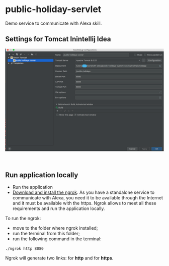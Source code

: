 # public-holiday-servlet
Demo service to communicate with Alexa skill. 

## Settings for Tomcat Inintellij Idea
![Image of Tomcat Settings](https://github.com/irene-prys/public-holiday-servlet/blob/assets/tomcat-settings.png)

<br/>

## Run application locally
* Run the application 
* [Download and install the ngrok](https://ngrok.com/download). 
As you have a standalone service to communicate with Alexa, you need it to be available through the Internet and it must be available with the https. Ngrok allows to meet all these requirements and run the application locally. 

To run the ngrok: 
* move to the folder where ngrok installed; 
* run the terminal from this folder; 
* run the following command in the terminal: 
```
./ngrok http 8080
```
Ngrok will generate two links: for **http** and for **https**.
